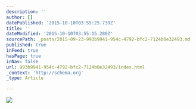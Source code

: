 ```yaml
---
description: ''
author: []
datePublished: '2015-10-10T03:55:25.739Z'
title: ''
dateModified: '2015-10-10T03:55:15.280Z'
sourcePath: _posts/2015-09-23-993b9941-954c-4792-bfc2-7124b0e32493.md
published: true
inFeed: true
hasPage: true
inNav: false
url: 993b9941-954c-4792-bfc2-7124b0e32493/index.html
_context: 'http://schema.org'
_type: Article

---
```

![](https://the-grid-user-content.s3-us-west-2.amazonaws.com/d48f2152-2ec6-4931-b898-06723dc49e23.png)